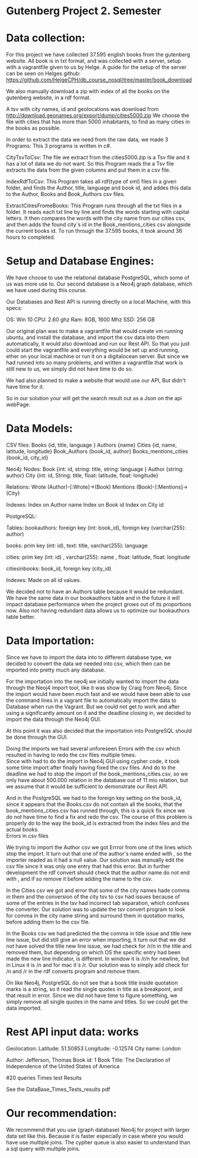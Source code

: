 # Gutenberg Project 2. Semester
# Data collection:
For this project we have collected 37.595 english books from the gutenberg website.
All book is in txt format, and was collected with a server, setup with a vagrantfile given to us by Helge. A guide for the setup of the server can be seen on Helges github:  https://github.com/HelgeCPH/db_course_nosql/tree/master/book_download
 
We also manually download a zip with index of all the books on the gutenberg website, in a rdf format. 
 
A tsv with city names, id and geolocations was download from http://download.geonames.org/export/dump/cities5000.zip
We choose the file with cities that has more than 5000 inhabitants, to find as many cities in the books as possible.
 
In order to extract the data we need from the raw data, we made 3 Programs:
This 3 programs is written in c#.
 
CityTsvToCsv:
The file we extract from the cities5000.zip is a Tsv file and it has a lot of data we do not want.
So this Program reads the a Tsv file extracts the data from the given columns and put them in a csv file.
 
IndexRdfToCsv:
This Program takes all rdf(type of xml) files in a given folder, and finds the Author, title, language and book id, and addes this data to the Author, Books and Book_Authors csv files. 
 
ExtractCitiesFromeBooks:
This Program runs through all the txt files in a folder. It reads each txt line by line and finds the words starting with capital letters. It then compares the words with the city name from our cities csv, and then adds the found city´s  id in the Book_mentions_cities csv alongside the current books id. 
To run through the 37.595 books, it took around 36 hours to completed.

# Setup and Database Engines: 
We have choose to use the relational database PostgreSQL, which some of us was more use to.
Our second database is a Neo4j graph database, which we have used during this course. 
 
Our Databases and Rest API is running directly on a local Machine, with this specs:
 
OS:  Win 10 
CPU: 2.60 ghz
Ram: 8GB,  1600 Mhz
SSD: 256 GB
 
Our original plan was to make a vagrantfile that would create vm running ubuntu, and install the database, and import the csv data into them automatically, it would also download and run our Rest API. 
So that you just could start the vagrantfile and everything would be set up and running, ether on your local machine or run it on a digitalocean server.
But since we had runned into so many problems, and written a vagrantfile that work is still new to us, we simply did not have time to do so.    
 
We had also planned  to make a website that would use our API, But didn't have time for it.
 
So in our solution your will get the search result out as a Json on the api webPage. 

# Data Models:
CSV files:
Books {id, title, language }
Authors {name}
Cities {id, name, latitude, longitude}
Book_Authors {book_id, author}
Books_mentions_cities {book_id, city_id}
 
Neo4j:
Nodes:
Book {int: id, string: title, string: language }
Author {string: author}
City {int: id, String: title, float: latitude, float: longitude}
 
Relations:
Wrote   (Author)-[:Wrote]->(Book)
Mentions  (Book)-[:Mentions]->(City)
 
Indexes:
Index on Author name
Index on Book id
Index on City id
 
 
PostgreSQL:
 
Tables:
bookauthors:  foreign key (int: book_id), foreign key (varchar(255):  author)
 
books:  prim key (int: id), text: title, varchar(255): language
 
cities:  prim key (int: id) , varchar(255): name , float: latitude,  float: longitude
 
citiesinbooks:  book_id, foreign key (city_id)
 
Indexes:
Made on all id values.
 
 
We decided not to have an Authors table because it would be redundant.  We have the same data in our bookauthors table and in the future it will impact database performance when the project grows out of its proportions now.  Also not having redundant data allows us to optimize our bookauthors table better.

# Data Importation:
Since we have to import the data into to different database type, we decided to convert the data we needed into csv, which then can be imported into pretty much any database.
 
For the importation into the neo4j we initially wanted to import the data through the Neoj4 import tool, like it was show by Craig from Neo4j. Since the import would have been much fast and we would have been able to use the command lines in a vagrant file to automatically import the data to Database when run the Vagrant.
But we could not get to work and after using a significantly amount on it and the deadline closing in, we decided to import the data through the Neo4j GUI.
 
At this point it was also decided that the importation into PostgreSQL should be done through the GUI.
 
Doing the imports we had several unforeseen Errors with the csv which resulted in having to redo the csv files multiple times.  
Since with had to do the import in Neo4j GUI using cypher code, it took some time import after finally having fixed the csv files. And do to the deadline we had to stop the import of the book_mentions_cities.csv, so we only have about  500.000 relation in the database out of 11 mio relation, but we assume that it would be sufficient to demonstrate our Rest API.
 
And in the PostgreSQL we had to the foreign key setting on the book_id, since it appears that the Books.csv do not contain all the books, that the book_mentions_cities.csv has runned through, this is a quick fix since we do not have time to find a fix and redo the csv.
The course of this problem is properly do to the way the book_id is extracted from the index files and the actual books.  
Errors in csv files
 
We trying to import the Author csv we got Errror from one of the lines which stop the import.
It turn out that one of the author's name ended with , so the importer readed as it had a null value. 
Our solution was manually edit the csv file since it was only one entry that had this error.  But in further development the rdf convert should check that the author name do not end with , and if so remove it before adding the name to the csv.
 
In the Cities csv we got and error that some of the city names hade comma in them and the conversion of the city tsv to csv had issues because of some of the entries in the tsv had incorrect tab separation, which confuses the converter. 
Our solution was to update the tsv convert program to look for comma in the city name string and surround them in quotation marks, before adding them to the csv file.
 
In the Books csv we had predicted the the comma in title issue and title new line issue, but did still give an error when importing, it turn out that we did not have solved the title new line issue, we had check for /r/n in the title and removed them, but depending on which OS the specific entry had been made the new line indicator, is different.
In window it is /r/n for newline, but in Linux it is /n and for mac it´s /r.
Our solution was to simply add check for /n and /r in the rdf converts program and remove them.     
 
On like Neo4j, PostgreSQL do not see that a book title inside quotation marks is a string, so it read the single quotes in title as a breakpoint, and that result in error.
Since we did not have time to figure something, we simply remove all single quotes in the name and titles. So we could get the data imported.

# Rest API input data: works
Geolocation:   Latitude: 51.50853   Longitude: -0.12574   City name: London
 
Author: Jefferson, Thomas  Book id: 1  Book Title: The Declaration of Independence of the United States of America

#20 queries Times test Results

See the DataBase_Times_Tests_results pdf


# Our recommendation:
We recommend that you use (graph database) Neo4j for project with larger data set like this.
Because it is faster especially in case where you would have use multiple joins.
The cypher queue is also easier to understand than a sql query with multiple joins. 
